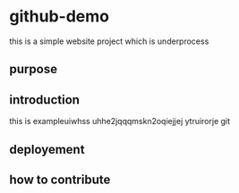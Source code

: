 # github-demo
this is a simple website project which is underprocess
## purpose

## introduction
this is exampleuiwhss uhhe2jqqqmskn2oqiejjej ytruirorje git
## deployement

## how to contribute